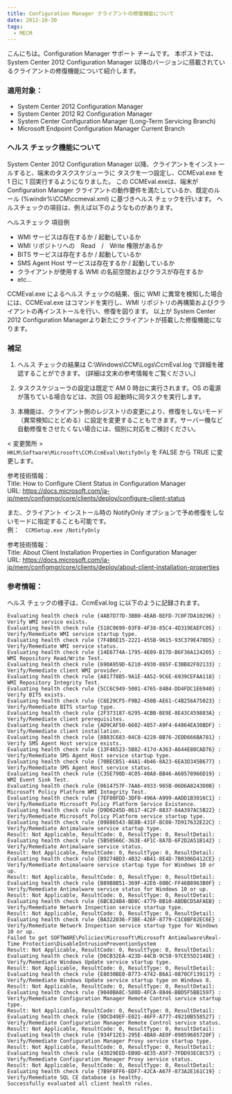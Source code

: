```yaml
---
title: Configuration Manager クライアントの修復機能について
date: 2012-10-30
tags:
  - MECM
---
```


こんにちは。Configuration Manager サポート チームです。
本ポストでは、System Center 2012 Configuration Manager 以降のバージョンに搭載されているクライアントの修復機能について紹介します。

### 適用対象：  
- System Center 2012 Configuration Manager
- System Center 2012 R2 Configuration Manager
- System Center Configuration Manager (Long-Term Servicing Branch)  
- Microsoft Endpoint Configuration Manager Current Branch  

### ヘルス チェック機能について
System Center 2012 Configuration Manager 以降、クライアントをインストールすると、端末のタスクスケジューラに タスクを一つ設定し、CCMEval.exe を 1 日に 1 回実行するようになりました。
この CCMEval.exeは、端末が Configuration Manager クライアントの動作要件を満たしているか、既定のルール (%windir%\CCM\ccmeval.xml) に基づきヘルス チェックを行います。
ヘルスチェックの項目は、例えば以下のようなものがあります。

ヘルスチェック 項目例
- WMI サービスは存在するか / 起動しているか
- WMI リポジトリへの　Read　/　Write 権限があるか
- BITS サービスは存在するか / 起動しているか
- SMS Agent Host サービスは存在するか / 起動しているか
- クライアントが使用する WMI の名前空間およびクラスが存在するか
- etc…  

CCMEval.exe によるヘルス チェックの結果、仮に WMI に異常を検知した場合には、CCMEval.exe はコマンドを実行し、WMI リポジトリの再構築およびクライアントの再インストールを行い、修復を図ります。
以上が System Center 2012 Configuration Managerより新たにクライアントが搭載した修復機能になります。

### 補足

1. ヘルス チェックの結果は C:\Windows\CCM\Logs\CcmEval.log で詳細を確認することができます。
(詳細は文末の参考情報をご覧ください。)

2. タスクスケジューラの設定は既定で AM 0 時台に実行されます。OS の電源が落ちている場合などは、次回 OS 起動時に同タスクを実行します。

3. 本機能は、クライアント側のレジストリの変更により、修復をしないモード（異常検知にとどめる）に設定を変更することもできます。サーバー機など自動修復をさせたくない場合には、個別に対応をご検討ください。

 < 変更箇所 >  
`HKLM\Software\Microsoft\CCM\CcmEval\NotifyOnly`  を FALSE から TRUE に変更します。

参考技術情報：  
Title: How to Configure Client Status in Configuration Manager  
URL: https://docs.microsoft.com/ja-jp/mem/configmgr/core/clients/deploy/configure-client-status  

また、クライアント インストール時の NotifyOnly オプションで予め修復をしないモードに指定することも可能です。  
例：　`CCMSetup.exe /NotifyOnly`

参考技術情報：  
Title: About Client Installation Properties in Configuration Manager  
URL: https://docs.microsoft.com/ja-jp/mem/configmgr/core/clients/deploy/about-client-installation-properties  

### 参考情報：
ヘルス チェックの様子は、CcmEval.log に以下のように記録されます。
```text
Evaluating health check rule {4AB7D77D-3BB0-4EAB-BEFD-7C0F7DA10296} : Verify WMI service exists.  
Evaluating health check rule {518C0699-03F8-4F38-85C4-4D319EAEFC05} : Verify/Remediate WMI service startup type.  
Evaluating health check rule {7F4B6E15-2221-455B-9615-93C379E470D5} : Verify/Remediate WMI service status.  
Evaluating health check rule {14E6774A-1795-4E09-B17D-B6F36A124205} : WMI Repository Read/Write Test.  
Evaluating health check rule {690A959D-6210-4930-865F-E3BB82F02133} : Verify/Remediate client WMI provider.  
Evaluating health check rule {A81778B5-9A1E-4A52-9C6E-6939CEFAA118} : WMI Repository Integrity Test.  
Evaluating health check rule {5CC6C949-5001-4765-84B4-DD4FDC1E6940} : Verify BITS exists.  
Evaluating health check rule {C6E29CF5-F9B2-450B-AE61-C4B256A75023} : Verify/Remediate BITS startup type.  
Evaluating health check rule {2F373187-6295-4CBB-BE9E-8E43C459883A} : Verify/Remediate client prerequisites.  
Evaluating health check rule {AD9CAF50-6602-4857-A9F4-64864EA30BDF} : Verify/Remediate client installation.  
Evaluating health check rule {8883C683-04C8-4228-BB76-2EDD666BA781} : Verify SMS Agent Host service exists.  
Evaluating health check rule {13F46523-5B82-417d-A363-A644E80CAD76} : Verify/Remediate SMS Agent Host service startup type.  
Evaluating health check rule {70BECB51-44A1-4b46-8A23-6EA3D345B677} : Verify/Remediate SMS Agent Host service status.  
Evaluating health check rule {C35E790D-4C05-40A8-BB46-A68578966D19} : WMI Event Sink Test.  
Evaluating health check rule {0614757F-7AA6-4933-965B-06D6A8243D0B} : Microsoft Policy Platform WMI Integrity Test.  
Evaluating health check rule {7EF00FDD-3DF0-496A-A999-AADD1B3016C1} : Verify/Remediate Microsoft Policy Platform Service Existence.  
Evaluating health check rule {D9D0245D-0617-4C2F-8837-84A397AC5B22} : Verify/Remediate Microsoft Policy Platform service startup type.  
Evaluating health check rule {09886543-BE8B-431F-BC00-7D917632E22C} : Verify/Remediate Antimalware service startup type.  
Result: Not Applicable, ResultCode: 0, ResultType: 0, ResultDetail:  
Evaluating health check rule {5B50566C-363E-4F1C-8A7D-6F2D2A51B142} : Verify/Remediate Antimalware service status.  
Result: Not Applicable, ResultCode: 0, ResultType: 0, ResultDetail:  
Evaluating health check rule {B9274BD3-4B32-4B41-8E4D-7B0306D412CE} : Verify/Remediate Antimalware service startup type for Windows 10 or up.  
Result: Not Applicable, ResultCode: 0, ResultType: 0, ResultDetail:  
Evaluating health check rule {B89B8B51-369F-42E6-80BC-FF46B8963B0F} : Verify/Remediate Antimalware service status for Windows 10 or up.  
Result: Not Applicable, ResultCode: 0, ResultType: 0, ResultDetail:  
Evaluating health check rule {6BC824B4-BD8C-4779-BB10-ABDBCD5AFAEB} : Verify/Remediate Network Inspection service startup type.  
Result: Not Applicable, ResultCode: 0, ResultType: 0, ResultDetail:  
Evaluating health check rule {BA322036-F3BE-426F-8779-C1C0BF82EC6E} : Verify/Remediate Network Inspection service startup type for Windows 10 or up.  
Failed to get SOFTWARE\Policies\Microsoft\Microsoft Antimalware\Real-Time Protection\DisableIntrusionPreventionSystem  
Result: Not Applicable, ResultCode: 0, ResultType: 0, ResultDetail:  
Evaluating health check rule {D6CB32EA-423D-44CB-9C58-97CE55D2148E} : Verify/Remediate Windows Update service startup type.  
Result: Not Applicable, ResultCode: 0, ResultType: 0, ResultDetail:  
Evaluating health check rule {E8030BE0-B773-4742-B6A1-0870CF139117} : Verify/Remediate Windows Update service startup type on Windows 8.  
Result: Not Applicable, ResultCode: 0, ResultType: 0, ResultDetail:  
Evaluating health check rule {9040BA8C-580D-4FCA-8846-BBD5F5BB1597} : Verify/Remediate Configuration Manager Remote Control service startup type.  
Result: Not Applicable, ResultCode: 0, ResultType: 0, ResultDetail:  
Evaluating health check rule {9DCD49EF-E021-46FF-A777-49210B558527} : Verify/Remediate Configuration Manager Remote Control service status.  
Result: Not Applicable, ResultCode: 0, ResultType: 0, ResultDetail:  
Evaluating health check rule {934F12E3-295E-4BA0-AE0F-09859685720F} : Verify/Remediate Configuration Manager Proxy service startup type.  
Result: Not Applicable, ResultCode: 0, ResultType: 0, ResultDetail:  
Evaluating health check rule {43029EED-EB9D-4E35-A5F7-7FDD93EC8C57} : Verify/Remediate Configuration Manager Proxy service status.  
Result: Not Applicable, ResultCode: 0, ResultType: 0, ResultDetail:  
Evaluating health check rule {7B9F8FF6-EDF7-42CA-A67F-073A2E161C19} : Verify/Remediate SQL CE database is healthy.  
Successfully evaluated all client health rules.  
```